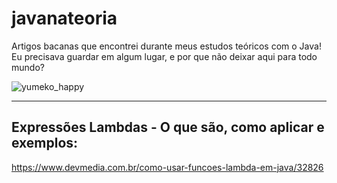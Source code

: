 # javanateoria
Artigos bacanas que encontrei durante meus estudos teóricos com o Java! Eu precisava guardar em algum lugar, e por que não deixar aqui para todo mundo? 

![yumeko_happy](https://media1.tenor.com/images/ed7328586ab15b8aea0f0a27106ae081/tenor.gif?itemid=13131081)

-------------------------------------------

## Expressões Lambdas - O que são, como aplicar e exemplos:
https://www.devmedia.com.br/como-usar-funcoes-lambda-em-java/32826


